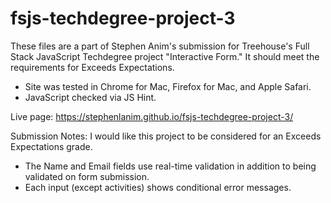 # fsjs-techdegree-project-3

These files are a part of Stephen Anim's submission for Treehouse's Full Stack JavaScript Techdegree project "Interactive Form." It should meet the requirements for Exceeds Expectations.

- Site was tested in Chrome for Mac, Firefox for Mac, and Apple Safari.
- JavaScript checked via JS Hint.

Live page: https://stephenlanim.github.io/fsjs-techdegree-project-3/

Submission Notes:
I would like this project to be considered for an Exceeds Expectations grade.
- The Name and Email fields use real-time validation in addition to being validated on form submission.
- Each input (except activities) shows conditional error messages.
